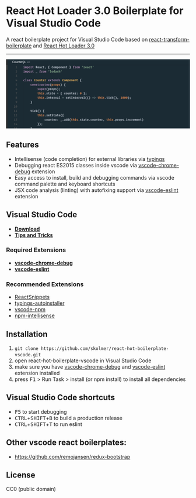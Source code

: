 # React Hot Loader 3.0 Boilerplate for Visual Studio Code

A react boilerplate project for Visual Studio Code based on [react-transform-boilerplate](https://github.com/gaearon/react-transform-boilerplate) and [React Hot Loader 3.0](https://github.com/gaearon/react-hot-boilerplate/pull/61)
***
![](overview.gif)

## Features
* Intellisense (code completion) for external libraries via [typings](https://github.com/typings/typings)
* Debugging react ES2015 classes inside vscode via [vscode-chrome-debug](https://github.com/Microsoft/vscode-chrome-debug) extension
* Easy access to install, build and debugging commands via vscode command palette and keyboard shortcuts
* JSX code analysis (linting) with autofixing support via [vscode-eslint](https://github.com/Microsoft/vscode-eslint) extension

## Visual Studio Code

* [**Download**](https://code.visualstudio.com/)
* [**Tips and Tricks**](https://github.com/Microsoft/vscode-tips-and-tricks)

### Required Extensions

* [**vscode-chrome-debug**](https://marketplace.visualstudio.com/items?itemName=msjsdiag.debugger-for-chrome)
* [**vscode-eslint**](https://marketplace.visualstudio.com/items?itemName=dbaeumer.vscode-eslint)

### Recommended Extensions

* [ReactSnippets](https://marketplace.visualstudio.com/items?itemName=xabikos.ReactSnippets)
* [typings-autoinstaller](https://marketplace.visualstudio.com/items?itemName=jvitor83.typings-autoinstaller)
* [vscode-npm](https://marketplace.visualstudio.com/items?itemName=fknop.vscode-npm)
* [npm-intellisense](https://marketplace.visualstudio.com/items?itemName=christian-kohler.npm-intellisense)

## Installation

1.   `git clone https://github.com/skolmer/react-hot-boilerplate-vscode.git`
2.   open react-hot-boilerplate-vscode in Visual Studio Code
3.   make sure you have [vscode-chrome-debug](https://marketplace.visualstudio.com/items?itemName=msjsdiag.debugger-for-chrome) and [vscode-eslint](https://marketplace.visualstudio.com/items?itemName=dbaeumer.vscode-eslint) extension installed
4.   press <kbd>F1</kbd> > Run Task > install (or npm install) to install all dependencies


## Visual Studio Code shortcuts

*   <kbd>F5</kbd> to start debugging
*   <kbd>CTRL</kbd>+<kbd>SHIFT</kbd>+<kbd>B</kbd> to build a production release
*   <kbd>CTRL</kbd>+<kbd>SHIFT</kbd>+<kbd>T</kbd> to run eslint

## Other vscode react boilerplates:

* https://github.com/remojansen/redux-bootstrap

## License

CC0 (public domain)
